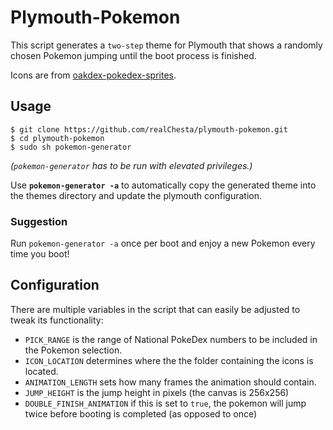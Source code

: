 # Plymouth-Pokemon

This script generates a `two-step` theme for Plymouth that shows a randomly chosen Pokemon jumping until the boot process is finished.

Icons are from [oakdex-pokedex-sprites](https://github.com/jalyna/oakdex-pokedex-sprites/).

## Usage
```shell
$ git clone https://github.com/realChesta/plymouth-pokemon.git
$ cd plymouth-pokemon
$ sudo sh pokemon-generator
```
*(`pokemon-generator` has to be run with elevated privileges.)*

Use **`pokemon-generator -a`** to automatically copy the generated theme into the themes directory and update the plymouth configuration. 

### Suggestion

Run `pokemon-generator -a` once per boot and enjoy a new Pokemon every time you boot!

## Configuration

There are multiple variables in the script that can easily be adjusted to tweak its functionality:

* `PICK_RANGE` is the range of National PokeDex numbers to be included in the Pokemon selection.
* `ICON_LOCATION` determines where the the folder containing the icons is located.
* `ANIMATION_LENGTH` sets how many frames the animation should contain.
* `JUMP_HEIGHT` is the jump height in pixels (the canvas is 256x256)
* `DOUBLE_FINISH_ANIMATION` if this is set to `true`, the pokemon will jump twice before booting is completed (as opposed to once)